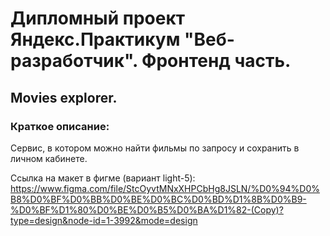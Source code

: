 # Дипломный проект Яндекс.Практикум "Веб-разработчик". Фронтенд часть.

## Movies explorer.

### Краткое описание:

Сервис, в котором можно найти фильмы по запросу и сохранить в личном кабинете.

Ссылка на макет в фигме (вариант light-5): https://www.figma.com/file/StcOyvtMNxXHPCbHg8JSLN/%D0%94%D0%B8%D0%BF%D0%BB%D0%BE%D0%BC%D0%BD%D1%8B%D0%B9-%D0%BF%D1%80%D0%BE%D0%B5%D0%BA%D1%82-(Copy)?type=design&node-id=1-3992&mode=design